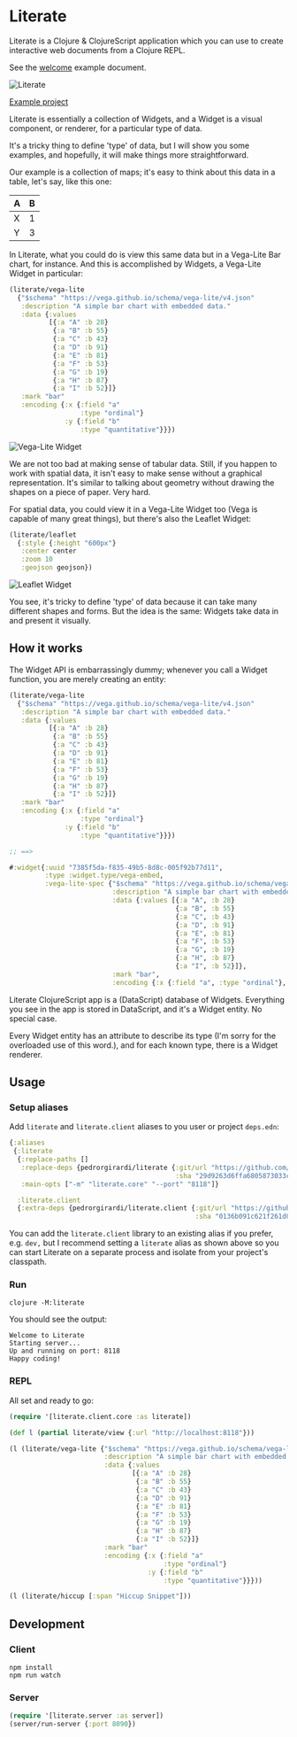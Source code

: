 # Literate

Literate is a Clojure & ClojureScript application which you can use to create interactive web documents from a Clojure REPL.

See the [welcome](https://literate.netlify.app/?doc=https://raw.githubusercontent.com/pedrorgirardi/literate/main/resources/welcome.json) example document.

![Literate](https://github.com/pedrorgirardi/literate/raw/main/doc/screenshot.png)

[Example project](https://github.com/pedrorgirardi/literate-example)

Literate is essentially a collection of Widgets, and a Widget is a visual component, or renderer, for a particular type
of data.

It's a tricky thing to define 'type' of data, but I will show you some examples, and hopefully, it will make things more
straightforward.

Our example is a collection of maps; it's easy to think about this data in a table, let's say, like this one:

| A | B |
|:--|:--|
| X | 1 |
| Y | 3 |

In Literate, what you could do is view this same data but in a Vega-Lite Bar chart, for instance. And this is
accomplished by Widgets, a Vega-Lite Widget in particular:

```clojure
(literate/vega-lite
  {"$schema" "https://vega.github.io/schema/vega-lite/v4.json"
   :description "A simple bar chart with embedded data."
   :data {:values
          [{:a "A" :b 28}
           {:a "B" :b 55}
           {:a "C" :b 43}
           {:a "D" :b 91}
           {:a "E" :b 81}
           {:a "F" :b 53}
           {:a "G" :b 19}
           {:a "H" :b 87}
           {:a "I" :b 52}]}
   :mark "bar"
   :encoding {:x {:field "a"
                  :type "ordinal"}
              :y {:field "b"
                  :type "quantitative"}}})
```

![Vega-Lite Widget](https://github.com/pedrorgirardi/literate/raw/main/doc/vega_lite_widget.png)

We are not too bad at making sense of tabular data. Still, if you happen to work with spatial data, it isn't easy to
make sense without a graphical representation. It's similar to talking about geometry without drawing the shapes on a
piece of paper. Very hard.

For spatial data, you could view it in a Vega-Lite Widget too (Vega is capable of many great things), but there's also
the Leaflet Widget:

```clojure
(literate/leaflet
  {:style {:height "600px"}
   :center center
   :zoom 10
   :geojson geojson})
```

![Leaflet Widget](https://github.com/pedrorgirardi/literate/raw/main/doc/leaflet_widget.png)

You see, it's tricky to define 'type' of data because it can take many different shapes and forms. But the idea is the
same: Widgets take data in and present it visually.

## How it works

The Widget API is embarrassingly dummy; whenever you call a Widget function, you are merely creating an entity:

```clojure
(literate/vega-lite
  {"$schema" "https://vega.github.io/schema/vega-lite/v4.json"
   :description "A simple bar chart with embedded data."
   :data {:values
          [{:a "A" :b 28}
           {:a "B" :b 55}
           {:a "C" :b 43}
           {:a "D" :b 91}
           {:a "E" :b 81}
           {:a "F" :b 53}
           {:a "G" :b 19}
           {:a "H" :b 87}
           {:a "I" :b 52}]}
   :mark "bar"
   :encoding {:x {:field "a"
                  :type "ordinal"}
              :y {:field "b"
                  :type "quantitative"}}})

;; ==>

#:widget{:uuid "7385f5da-f835-49b5-8d8c-005f92b77d11",
         :type :widget.type/vega-embed,
         :vega-lite-spec {"$schema" "https://vega.github.io/schema/vega-lite/v4.json",
                          :description "A simple bar chart with embedded data.",
                          :data {:values [{:a "A", :b 28}
                                          {:a "B", :b 55}
                                          {:a "C", :b 43}
                                          {:a "D", :b 91}
                                          {:a "E", :b 81}
                                          {:a "F", :b 53}
                                          {:a "G", :b 19}
                                          {:a "H", :b 87}
                                          {:a "I", :b 52}]},
                          :mark "bar",
                          :encoding {:x {:field "a", :type "ordinal"}, :y {:field "b", :type "quantitative"}}}}
```

Literate ClojureScript app is a (DataScript) database of Widgets. Everything you see in the app is stored in DataScript,
and it's a Widget entity. No special case.

Every Widget entity has an attribute to describe its type (I'm sorry for the overloaded use of this word.), and for each
known type, there is a Widget renderer.

## Usage

### Setup aliases

Add `literate` and `literate.client` aliases to you user or project `deps.edn`:

```clojure
{:aliases
 {:literate
  {:replace-paths []
   :replace-deps {pedrorgirardi/literate {:git/url "https://github.com/pedrorgirardi/literate"
                                          :sha "29d9263d6ffa6805873033c5e1405e5ebdde3081"}}
   :main-opts ["-m" "literate.core" "--port" "8118"]}

  :literate.client
  {:extra-deps {pedrorgirardi/literate.client {:git/url "https://github.com/pedrorgirardi/literate.client"
                                               :sha "0136b091c621f261d038c28ab5451d1073464a46"}}}}}
```

You can add the `literate.client` library to an existing alias if you prefer, e.g. `dev,` but I recommend setting
a `literate` alias as shown above so you can start Literate on a separate process and isolate from your
project's classpath.

### Run

```shell
clojure -M:literate
```

You should see the output:

```
Welcome to Literate
Starting server...
Up and running on port: 8118
Happy coding!
```

### REPL

All set and ready to go:

```clojure
(require '[literate.client.core :as literate])

(def l (partial literate/view {:url "http://localhost:8118"}))

(l (literate/vega-lite {"$schema" "https://vega.github.io/schema/vega-lite/v4.json"
                        :description "A simple bar chart with embedded data."
                        :data {:values
                               [{:a "A" :b 28}
                                {:a "B" :b 55}
                                {:a "C" :b 43}
                                {:a "D" :b 91}
                                {:a "E" :b 81}
                                {:a "F" :b 53}
                                {:a "G" :b 19}
                                {:a "H" :b 87}
                                {:a "I" :b 52}]}
                        :mark "bar"
                        :encoding {:x {:field "a"
                                       :type "ordinal"}
                                   :y {:field "b"
                                       :type "quantitative"}}}))

(l (literate/hiccup [:span "Hiccup Snippet"]))
```

## Development

### Client

```
npm install
npm run watch
```

### Server

```clojure
(require '[literate.server :as server])
(server/run-server {:port 8090})
```

